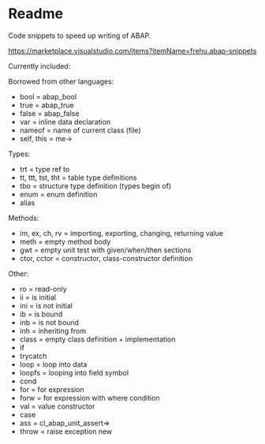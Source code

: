 # Readme

Code snippets to speed up writing of ABAP.

https://marketplace.visualstudio.com/items?itemName=frehu.abap-snippets

Currently included:

Borrowed from other languages:
- bool = abap_bool
- true = abap_true
- false = abap_false
- var = inline data declaration
- nameof = name of current class (file)
- self, this = me->

Types:
- trt = type ref to
- tt, ttt, tst, tht = table type definitions
- tbo = structure type definition (types begin of)
- enum = enum definition
- alias

Methods:
- im, ex, ch, rv = importing, exporting, changing, returning value
- meth = empty method body
- gwt = empty unit test with given/when/then sections
- ctor, cctor = constructor, class-constructor definition

Other:
- ro = read-only
- ii = is initial
- ini = is not initial
- ib = is bound
- inb = is not bound
- inh = inheriting from 
- class = empty class definition + implementation
- if
- trycatch
- loop = loop into data
- loopfs = looping into field symbol
- cond
- for = for expression
- forw = for expression with where condition
- val = value constructor
- case
- ass = cl_abap_unit_assert=>
- throw = raise exception new
